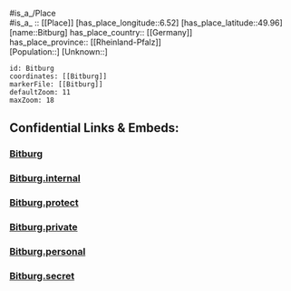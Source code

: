 ﻿---
location: [49.96,6.52] 
mapzoom: [7,12] 
mapmarker: city 
type: City
tags:
- geo/City


SpocWebEntityId: 29207
isDeleted: false
confidential: public

---
#is_a_/Place  
#is_a_ :: [[Place]] 
[has_place_longitude::6.52] 
[has_place_latitude::49.96] 
[name::Bitburg] 
has_place_country:: [[Germany]]  
has_place_province:: [[Rheinland-Pfalz]]  
[Population::] 
[Unknown::] 


```leaflet
id: Bitburg
coordinates: [[Bitburg]] 
markerFile: [[Bitburg]] 
defaultZoom: 11 
maxZoom: 18
```


## Confidential Links & Embeds: 

### [Bitburg](/_public/Earth/Continent/Europe/Europe~Central/Germany/Germany~West/Rheinland-Pfalz/counties~RP/Eifelkreis_Bitburg-Prüm/cities~Prüm/Bitburg.md) 

### [Bitburg.internal](/_internal/Earth/Continent/Europe/Europe~Central/Germany/Germany~West/Rheinland-Pfalz/counties~RP/Eifelkreis_Bitburg-Prüm/cities~Prüm/Bitburg.internal.md) 

### [Bitburg.protect](/_protect/Earth/Continent/Europe/Europe~Central/Germany/Germany~West/Rheinland-Pfalz/counties~RP/Eifelkreis_Bitburg-Prüm/cities~Prüm/Bitburg.protect.md) 

### [Bitburg.private](/_private/Earth/Continent/Europe/Europe~Central/Germany/Germany~West/Rheinland-Pfalz/counties~RP/Eifelkreis_Bitburg-Prüm/cities~Prüm/Bitburg.private.md) 

### [Bitburg.personal](/_personal/Earth/Continent/Europe/Europe~Central/Germany/Germany~West/Rheinland-Pfalz/counties~RP/Eifelkreis_Bitburg-Prüm/cities~Prüm/Bitburg.personal.md) 

### [Bitburg.secret](/_secret/Earth/Continent/Europe/Europe~Central/Germany/Germany~West/Rheinland-Pfalz/counties~RP/Eifelkreis_Bitburg-Prüm/cities~Prüm/Bitburg.secret.md) 
